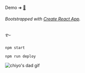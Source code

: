 Demo ➜ [🌽](https://sucrete.github.io/max-app/)

###### Bootstrapped with [Create React App](https://github.com/facebook/create-react-app).

```
࿐

npm start

npm run deploy

```

![chiyo's dad gif](https://66.media.tumblr.com/b617326310b2a323f16c2dc8f7d8a48d/1cec31ea271359b0-d6/s100x200/8dd892cfe6d28512951a97a0094e7fa31ebbb528.gif "Father Cat")
